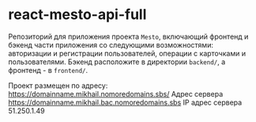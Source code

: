 # react-mesto-api-full
Репозиторий для приложения проекта `Mesto`, включающий фронтенд и бэкенд части приложения со следующими возможностями: авторизации и регистрации пользователей, операции с карточками и пользователями. Бэкенд расположите в директории `backend/`, а фронтенд - в `frontend/`. 
  
Проект размещен по адресу: https://domainname.mikhail.nomoredomains.sbs/
Адрес сервера https://domainname.mikhail.bac.nomoredomains.sbs
IP адрес сервера 51.250.1.49

